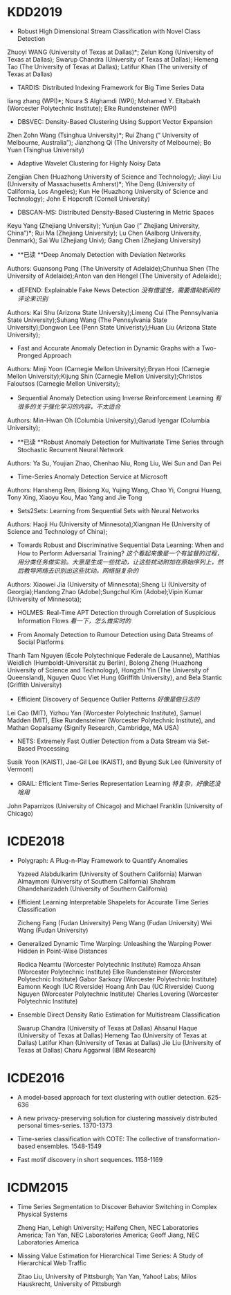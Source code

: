 # KDD2019

+ Robust High Dimensional Stream Classification with Novel Class Detection

Zhuoyi WANG (University of Texas at Dallas)\*; Zelun Kong (University of Texas at Dallas); Swarup Chandra (University of Texas at Dallas); Hemeng Tao (The University of Texas at Dallas); Latifur Khan (The university of Texas at Dallas)

+ TARDIS: Distributed Indexing Framework for Big Time Series Data

liang zhang (WPI)\*; Noura S Alghamdi (WPI); Mohamed Y. Eltabakh (Worcester Polytechnic Institute); Elke Rundensteiner (WPI)

+ DBSVEC: Density-Based Clustering Using Support Vector Expansion

Zhen Zohn Wang (Tsinghua University)\*; Rui Zhang (” University of Melbourne, Australia”); Jianzhong Qi (The University of Melbourne); Bo Yuan (Tsinghua University)

+ Adaptive Wavelet Clustering for Highly Noisy Data

Zengjian Chen (Huazhong University of Science and Technology); Jiayi Liu (University of Massachusetts Amherst)\*; Yihe Deng (University of California, Los Angeles); Kun He (Huazhong University of Science and Technology); John E Hopcroft (Cornell University)

+ DBSCAN-MS: Distributed Density-Based Clustering in Metric Spaces

Keyu Yang (Zhejiang University); Yunjun Gao (” Zhejiang University, China”)\*; Rui Ma (Zhejiang University); Lu Chen (Aalborg University, Denmark); Sai Wu (Zhejiang Univ); Gang Chen (Zhejiang University)

+ **已读 **Deep Anomaly Detection with Deviation Networks

Authors: Guansong Pang (The University of Adelaide);Chunhua Shen (The University of Adelaide);Anton van den Hengel (The University of Adelaide);

+ dEFEND: Explainable Fake News Detection *没有借鉴性，需要借助新闻的评论来识别*

Authors: Kai Shu (Arizona State University);Limeng Cui (The Pennsylvania State University);Suhang Wang (The Pennsylvania State University);Dongwon Lee (Penn State Univeristy);Huan Liu (Arizona State University);

+ Fast and Accurate Anomaly Detection in Dynamic Graphs with a Two-Pronged Approach

Authors: Minji Yoon (Carnegie Mellon University);Bryan Hooi (Carnegie Mellon University);Kijung Shin (Carnegie Mellon University);Christos Faloutsos (Carnegie Mellon University);

+ Sequential Anomaly Detection using Inverse Reinforcement Learning *有很多的关于强化学习的内容，不太适合*

Authors: Min-Hwan Oh (Columbia University);Garud Iyengar (Columbia University);

+ **已读 **Robust Anomaly Detection for Multivariate Time Series through Stochastic Recurrent Neural Network

Authors: Ya Su, Youjian Zhao, Chenhao Niu, Rong Liu, Wei Sun and Dan Pei

+ Time-Series Anomaly Detection Service at Microsoft

Authors: Hansheng Ren, Bixiong Xu, Yujing Wang, Chao Yi, Congrui Huang, Tony Xing, Xiaoyu Kou, Mao Yang and Jie Tong

+ Sets2Sets: Learning from Sequential Sets with Neural Networks

Authors: Haoji Hu (University of Minnesota);Xiangnan He (University of Science and Technology of China);

+ Towards Robust and Discriminative Sequential Data Learning: When and How to Perform Adversarial Training?
*这个看起来像是一个有监督的过程，用分类任务做实验。大意是生成一些扰动，让这些扰动附加在原始序列上，然后教导网络去识别出这些扰动。网络挺复杂的*

Authors: Xiaowei Jia (University of Minnesota);Sheng Li (University of Georgia);Handong Zhao (Adobe);Sungchul Kim (Adobe);Vipin Kumar (University of Minnesota);

+ HOLMES: Real-Time APT Detection through Correlation of Suspicious Information Flows *看一下，怎么做实时的*

+ From Anomaly Detection to Rumour Detection using Data Streams of Social Platforms

Thanh Tam Nguyen (Ecole Polytechnique Federale de Lausanne), Matthias Weidlich (Humboldt-Universität zu Berlin), Bolong Zheng (Huazhong University of Science and Technology), Hongzhi Yin (The University of Queensland), Nguyen Quoc Viet Hung (Griffith University), and Bela Stantic (Griffith University)

+ Efficient Discovery of Sequence Outlier Patterns *好像是做日志的*

Lei Cao (MIT), Yizhou Yan (Worcester Polytechnic Institute), Samuel Madden (MIT), Elke Rundensteiner (Worcester Polytechnic Institute), and Mathan Gopalsamy (Signify Research, Cambridge, MA USA)

+ NETS: Extremely Fast Outlier Detection from a Data Stream via Set-Based Processing

Susik Yoon (KAIST), Jae-Gil Lee (KAIST), and Byung Suk Lee (University of Vermont)

+ GRAIL: Efficient Time-Series Representation Learning *特复杂，好像还没啥用*

John Paparrizos (University of Chicago) and Michael Franklin (University of Chicago)


# ICDE2018
+ Polygraph: A Plug-n-Play Framework to Quantify Anomalies

	Yazeed Alabdulkarim (University of Southern California)
	Marwan Almaymoni (University of Southern California)
	Shahram Ghandeharizadeh (University of Southern California)

+ Efficient Learning Interpretable Shapelets for Accurate Time Series Classification

	Zicheng Fang (Fudan University)
	Peng Wang (Fudan University)
	Wei Wang (Fudan University)
	
+ Generalized Dynamic Time Warping: Unleashing the Warping Power Hidden in Point-Wise Distances

	Rodica Neamtu (Worcester Polytechnic Institute)
	Ramoza Ahsan (Worcester Polytechnic Institute)
	Elke Rundensteiner (Worcester Polytechnic Institute)
	Gabor Sarkozy (Worcester Polytechnic Institute)
	Eamonn Keogh (UC Riverside)
	Hoang Anh Dau (UC Riverside)
	Cuong Nguyen (Worcester Polytechnic Institute)
	Charles Lovering (Worcester Polytechnic Institute)
	
+ Ensemble Direct Density Ratio Estimation for Multistream Classification

	Swarup Chandra (University of Texas at Dallas)
	Ahsanul Haque (University of Texas at Dallas)
	Hemeng Tao (University of Texas at Dallas)
	Latifur Khan (University of Texas at Dallas)
	Jie Liu (University of Texas at Dallas)
	Charu Aggarwal (IBM Research)
	
# ICDE2016
	
+ A model-based approach for text clustering with outlier detection. 625-636

+ A new privacy-preserving solution for clustering massively distributed personal times-series. 1370-1373

+ Time-series classification with COTE: The collective of transformation-based ensembles. 1548-1549

+ Fast motif discovery in short sequences. 1158-1169

# ICDM2015
+ Time Series Segmentation to Discover Behavior Switching in Complex Physical Systems

	Zheng Han, Lehigh University;  Haifeng Chen, NEC Laboratories America;  Tan Yan, NEC Laboratories America;  Geoff Jiang, NEC Laboratories America

+ Missing Value Estimation for Hierarchical Time Series: A Study of Hierarchical Web Traffic

	Zitao Liu, University of Pittsburgh; Yan Yan, Yahoo! Labs; Milos Hauskrecht, University of Pittsburgh


